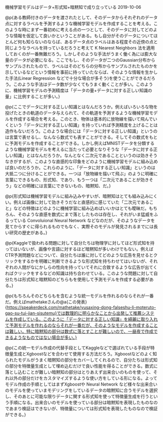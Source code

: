 機械学習モデルはデータ+形式知+暗黙知で成り立っている
2019-10-06

@p{ある教師付きのデータを渡されたとして、そのデータからそれぞれのデータ点に対するラベルを予測するような機械学習モデルを作成することを考える。このような時にまず一番初めに考える点の一つとして、そのデータに対してどのような情報を仮定して良いかということがある。もし自分がそのデータについてほとんど何も知らないのならば、あるデータ点のラベルはある程度その近傍の点と同じようなラベルを持っているだろうと考えて K Nearest Neighbors 法を適用しておくのが一番無難だろう。しかしそのような手法がうまく働く為には膨大な量のデータが必要になる。ここでもし、そのデータが二つのGaussian分布からサンプルされたもので、ラベルはそのどちらの分布からサンプルされたものかを示しているなどという情報を事前に持っていたならば、そのような情報を生かした手法(Linear Regression などで十分な場合が多そう)を使うことができるだろう。このような手法はデータ数が少なくてもうまく動くことが多い。このように、機械学習モデルの予測精度は「データの量+データに対する正しい知識の量」に比例することが多い。}

@p{ここでデータに対する正しい知識とはなんだろうか。例えばいろいろな物を投げたときの軌道のデータ与えられて、その軌道を予測するような機械学習モデルを作成する場合を考える。このとき、物体は基本的に放物線を描いて飛んでいくという「データに対する正しい知識」を持っていれば予測精度を上げることは造作もないだろう。このような場合には「データに対する正しい知識」というのは言葉で表せるし、なんなら数式でも表すことができる。そしてその数式をもとに予測モデルを作成することができる。しかし例えばMNISTデータを分類するような機械学習モデルを考えるに当たって必要となりそうな「データに対する正しい知識」とはなんだろうか。なんとなく二次元であることというのは効きそうなきがするが、このような直感的な印象をどのように機械学習モデルに組み込めば良いのだろうか。これらのように、「データに対する正しい知識」というのは大抵二つに分けることができる。一つは「放物線を描いて飛ぶ」のように明確に言葉にできるもの、形式知、であり、もう一つは「二次元であることが効きそう」などの明確には言葉にできないもの、暗黙知、だ。}

@p{形式知は機械学習モデルに組み込みやすいが、暗黙知はとても組み込みにくい。例えば画像に対して効きそうだなと直感的に感じていた「二次元であること」などの特徴はどのように機械学習に組み込めばいいかはとても曖昧だ。もちろん、そのような直感を数式にまで落としたものは存在し、それがいま猛威をふるっている Convoluional Neural Network などなのだが、そのようなデータを見てからすぐに得られるものでもなく、実際そのモデルが発見されるまでには長い研究の歴史がある。}

@p{Kaggleで扱われる問題に対して自分たちは物理学に対してほど形式知を持ってはいないが、画像や言語に対するほど暗黙知が多いわけでもない。例えばCTR予測問題などについて、自分たちは誰に対してどのような広告を見せるとクリックをするかを明確に判断できるような形式知を持ちわせてはいないが、それぞれの人間がなにかしらの性向を持っていてそれに合致するような広告が出てくればクリックをするなどの知識は持ち合わせている。このような問題に対して自分たちは形式知と暗黙知のどちらもを使用して予測モデルを作成する必要がある。}

@p{もちろんそのどちらもを含むような統一モデルを作れるのならそれが一番だ。例えばmathetakeさんの@a{この発表}{https://speakerdeck.com/mathetake/yusaxing-dong-falseshu-li-moteruto-gao-su-tui-jian-sisutemu}では数理的に明らかなことから出発して推薦システムを作成している。このように「データに対する正しい知識」を綺麗に取り入れて予測モデルを作れるのならそれが一番だが、そのようなモデルを作成することは難しい。特に暗黙知の部分は数式に落とすことが難しいので、一昼夜で作成できるようなものではない場合が多い。}

@p{この統一モデル作成の代替手段としてKaggleなどで選ばれている手段が特徴量生成とXgboostなどを合わせて使用する方法だろう。Xgboostなどのよく知られたモデルがうまく暗黙知の部分をカバーしてくれるので、自分たちは形式知の部分を特徴量生成として埋め込むだけで良い性能を得ることができる。数式に落とし込むことが難しい暗黙知の部分はとりあえず出来合いのものを使って、それ以外の部分だけをカスタマイズするような使い方をしている形になる。よってモデル作成の手順としてはまずXgboostや Neural Network など様々な出来合いのモデルを使っていまモデリングをしているデータの暗黙知に合うモデルを選択し、そのあとに可能な限りデータに関する形式知を使って特徴量生成を行うという手順になる。出来合いのモデルを使っている部分は暗黙知を表現したものなのであまり検証はできないが、特徴量については形式知を表現したものなので検証ができる。}
